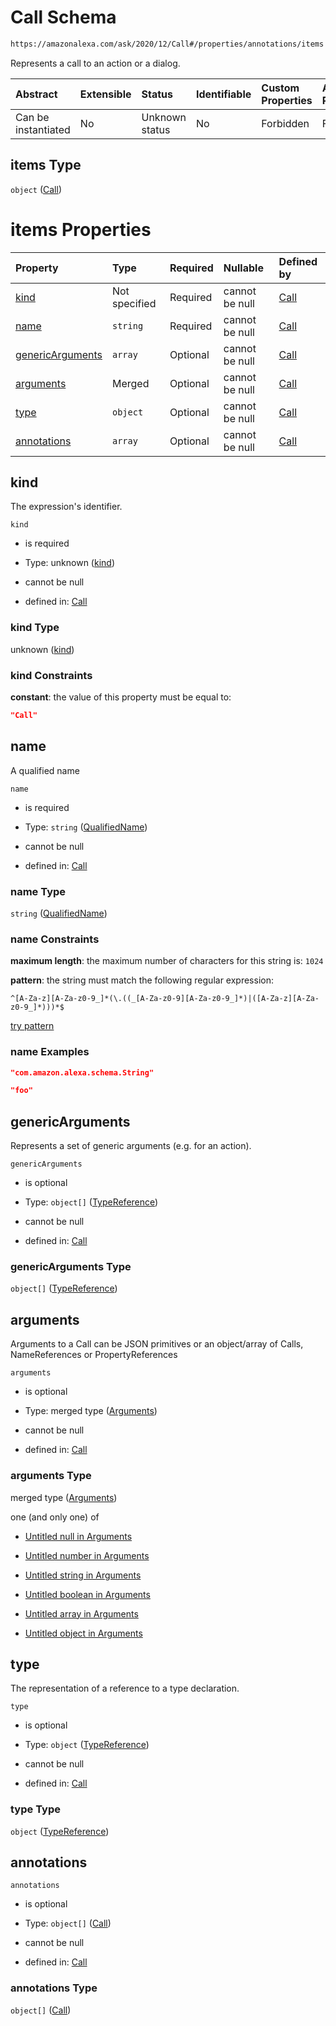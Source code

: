 # Call Schema

```txt
https://amazonalexa.com/ask/2020/12/Call#/properties/annotations/items
```

Represents a call to an action or a dialog.

| Abstract            | Extensible | Status         | Identifiable | Custom Properties | Additional Properties | Access Restrictions | Defined In                                                                      |
| :------------------ | :--------- | :------------- | :----------- | :---------------- | :-------------------- | :------------------ | :------------------------------------------------------------------------------ |
| Can be instantiated | No         | Unknown status | No           | Forbidden         | Forbidden             | none                | [TypeReference.json\*](../../schemas/TypeReference.json "open original schema") |

## items Type

`object` ([Call](actiondeclaration-properties-annotations-call.md))

# items Properties

| Property                              | Type          | Required | Nullable       | Defined by                                                                                                                      |
| :------------------------------------ | :------------ | :------- | :------------- | :------------------------------------------------------------------------------------------------------------------------------ |
| [kind](#kind)                         | Not specified | Required | cannot be null | [Call](call-properties-kind.md "https://amazonalexa.com/ask/2020/12/Call#/properties/kind")                                     |
| [name](#name)                         | `string`      | Required | cannot be null | [Call](actiondeclaration-properties-qualifiedname.md "https://amazonalexa.com/ask/2020/12/QualifiedName#/properties/name")      |
| [genericArguments](#genericarguments) | `array`       | Optional | cannot be null | [Call](call-properties-genericarguments.md "https://amazonalexa.com/ask/2020/12/GenericArguments#/properties/genericArguments") |
| [arguments](#arguments)               | Merged        | Optional | cannot be null | [Call](call-properties-arguments.md "https://amazonalexa.com/ask/2020/12/Arguments#/properties/arguments")                      |
| [type](#type)                         | `object`      | Optional | cannot be null | [Call](actiondeclaration-properties-typereference.md "https://amazonalexa.com/ask/2020/12/TypeReference#/properties/type")      |
| [annotations](#annotations)           | `array`       | Optional | cannot be null | [Call](call-properties-annotations.md "https://amazonalexa.com/ask/2020/12/Call#/properties/annotations")                       |

## kind

The expression's identifier.

`kind`

*   is required

*   Type: unknown ([kind](call-properties-kind.md))

*   cannot be null

*   defined in: [Call](call-properties-kind.md "https://amazonalexa.com/ask/2020/12/Call#/properties/kind")

### kind Type

unknown ([kind](call-properties-kind.md))

### kind Constraints

**constant**: the value of this property must be equal to:

```json
"Call"
```

## name

A qualified name

`name`

*   is required

*   Type: `string` ([QualifiedName](actiondeclaration-properties-qualifiedname.md))

*   cannot be null

*   defined in: [Call](actiondeclaration-properties-qualifiedname.md "https://amazonalexa.com/ask/2020/12/QualifiedName#/properties/name")

### name Type

`string` ([QualifiedName](actiondeclaration-properties-qualifiedname.md))

### name Constraints

**maximum length**: the maximum number of characters for this string is: `1024`

**pattern**: the string must match the following regular expression:&#x20;

```regexp
^[A-Za-z][A-Za-z0-9_]*(\.((_[A-Za-z0-9][A-Za-z0-9_]*)|([A-Za-z][A-Za-z0-9_]*)))*$
```

[try pattern](https://regexr.com/?expression=%5E%5BA-Za-z%5D%5BA-Za-z0-9_%5D*\(%5C.\(\(_%5BA-Za-z0-9%5D%5BA-Za-z0-9_%5D*\)%7C\(%5BA-Za-z%5D%5BA-Za-z0-9_%5D*\)\)\)*%24 "try regular expression with regexr.com")

### name Examples

```json
"com.amazon.alexa.schema.String"
```

```json
"foo"
```

## genericArguments

Represents a set of generic arguments (e.g. for an action).

`genericArguments`

*   is optional

*   Type: `object[]` ([TypeReference](actiondeclaration-properties-typereference.md))

*   cannot be null

*   defined in: [Call](call-properties-genericarguments.md "https://amazonalexa.com/ask/2020/12/GenericArguments#/properties/genericArguments")

### genericArguments Type

`object[]` ([TypeReference](actiondeclaration-properties-typereference.md))

## arguments

Arguments to a Call can be JSON primitives or an object/array of Calls, NameReferences or PropertyReferences

`arguments`

*   is optional

*   Type: merged type ([Arguments](call-properties-arguments.md))

*   cannot be null

*   defined in: [Call](call-properties-arguments.md "https://amazonalexa.com/ask/2020/12/Arguments#/properties/arguments")

### arguments Type

merged type ([Arguments](call-properties-arguments.md))

one (and only one) of

*   [Untitled null in Arguments](arguments-oneof-0.md "check type definition")

*   [Untitled number in Arguments](arguments-oneof-1.md "check type definition")

*   [Untitled string in Arguments](arguments-oneof-2.md "check type definition")

*   [Untitled boolean in Arguments](arguments-oneof-3.md "check type definition")

*   [Untitled array in Arguments](arguments-oneof-4.md "check type definition")

*   [Untitled object in Arguments](arguments-oneof-5.md "check type definition")

## type

The representation of a reference to a type declaration.

`type`

*   is optional

*   Type: `object` ([TypeReference](actiondeclaration-properties-typereference.md))

*   cannot be null

*   defined in: [Call](actiondeclaration-properties-typereference.md "https://amazonalexa.com/ask/2020/12/TypeReference#/properties/type")

### type Type

`object` ([TypeReference](actiondeclaration-properties-typereference.md))

## annotations



`annotations`

*   is optional

*   Type: `object[]` ([Call](actiondeclaration-properties-annotations-call.md))

*   cannot be null

*   defined in: [Call](call-properties-annotations.md "https://amazonalexa.com/ask/2020/12/Call#/properties/annotations")

### annotations Type

`object[]` ([Call](actiondeclaration-properties-annotations-call.md))
